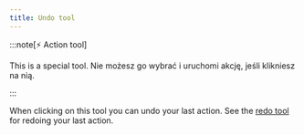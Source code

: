 ```yaml
---
title: Undo tool
---
```


:::note[⚡ Action tool]

This is a special tool.
Nie możesz go wybrać i uruchomi akcję, jeśli klikniesz na nią.

:::

When clicking on this tool you can undo your last action.
See the [redo tool](../redo) for redoing your last action.
